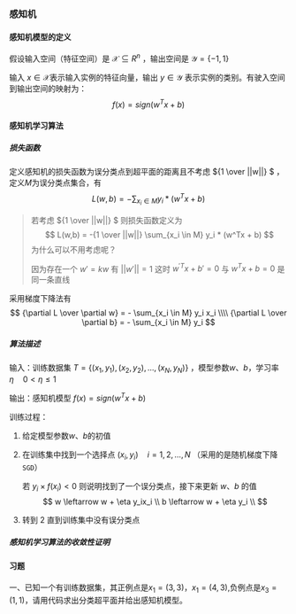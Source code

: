 ### 感知机



#### 感知机模型的定义

假设输入空间（特征空间）是 $\mathcal{X} \subseteq R^n$ ，输出空间是 $\mathcal{Y} = \{-1, 1\}$

输入 $x \in \mathcal{X}$表示输入实例的特征向量，输出 $y \in \mathcal{Y}$ 表示实例的类别。有驶入空间到输出空间的映射为：
$$
f(x) = sign(w^Tx + b)
$$


#### 感知机学习算法

##### 损失函数

定义感知机的损失函数为误分类点到超平面的距离且不考虑 ${1 \over ||w||} $ ，定义$M$为误分类点集合，有
$$
L(w,b) =- \sum_{x_i \in M} y_i * (w^Tx + b)
$$

> 若考虑 ${1 \over ||w||} $ 则损失函数定义为
> $$
> L(w,b) = -{1 \over ||w||}  \sum_{x_i \in M} y_i * (w^Tx + b)
> $$
> 为什么可以不用考虑呢？
>
> 因为存在一个 $w' = kw$ 有 $||w'|| = 1$ 这时 $w^{'T}x+b' = 0$ 与 $w^Tx+b = 0$ 是同一条直线

采用梯度下降法有
$$
{\partial L \over \partial w} = - \sum_{x_i \in M} y_i x_i \\\\
{\partial L \over \partial b} = - \sum_{x_i \in M} y_i
$$


##### 算法描述

输入：训练数据集 $T=\{(x_1, y_1), (x_2, y_2), ..., (x_N, y_N)\}$ ，模型参数$w$、$b$，学习率 $\eta  \quad 0 < \eta \leq 1$

输出：感知机模型 $f(x) = sign(w^Tx + b)$

训练过程：

1. 给定模型参数$w$、$b$的初值

2. 在训练集中找到一个选择点 $(x_i, y_i) \quad i = 1, 2, ..., N$ （采用的是随机梯度下降`SGD`）

   若 $y_i \times f(x_i) < 0$ 则说明找到了一个误分类点，接下来更新 $w$、$b$ 的值
   $$
   w \leftarrow w + \eta y_ix_i \\
   b \leftarrow w + \eta y_i \\
   $$

3. 转到 2 直到训练集中没有误分类点



##### 感知机学习算法的收敛性证明





#### 习题

一、已知一个有训练数据集，其正例点是$x_1=(3,3)，x_1=(4,3)$,负例点是$x_3=(1,1)$，请用代码求出分类超平面并给出感知机模型。

